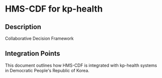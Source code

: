 # HMS-CDF for kp-health

## Description

Collaborative Decision Framework

## Integration Points

This document outlines how HMS-CDF is integrated with kp-health systems in Democratic People's Republic of Korea.

